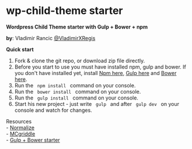 # wp-child-theme starter
<strong>Wordpress Child Theme starter with Gulp + Bower + npm </strong>

<p>
<strong>by</strong>: Vladimir Rancic <a href="https://twitter.com/VladimirXRegis" target="_blank">@VladimirXRegis</a>
</p>

<strong>Quick start</strong><br>
1. Fork & clone the git repo, or download zip file directly.<br>
2. Before you start to use you must have installed npm, gulp and bower. If you don't have installed yet, install <a href="https://www.npmjs.com/get-npm" target="_blank">Npm here</a>, <a href="https://github.com/gulpjs/gulp/blob/master/docs/getting-started.md" target="_blank">Gulp here</a> and <a href="http://bower.io/#install-bower" target="_blank">Bower here</a>.  
3. Run the <code> npm install </code> command on your console.<br>
3. Run the <code> bower install </code> command on your console.<br>
4. Run the <code> gulp install </code> command on your console.<br>
5. Start his new project - just write <code> gulp </code> and after <code> gulp dev </code> on your console and watch for changes.<br>

<p>
Resources <br>
- <a href="http://necolas.github.io/normalize.css/" target="_blank">Normalize</a> <br>
- <a href="https://github.com/jonsuh/mcgriddle" target="_blank">MCgriddle</a> <br>
- <a href="https://github.com/Regis011/my_gulp_bower_bootstrap_starter" target="_blank">Gulp + Bower starter</a> <br>
</p>

